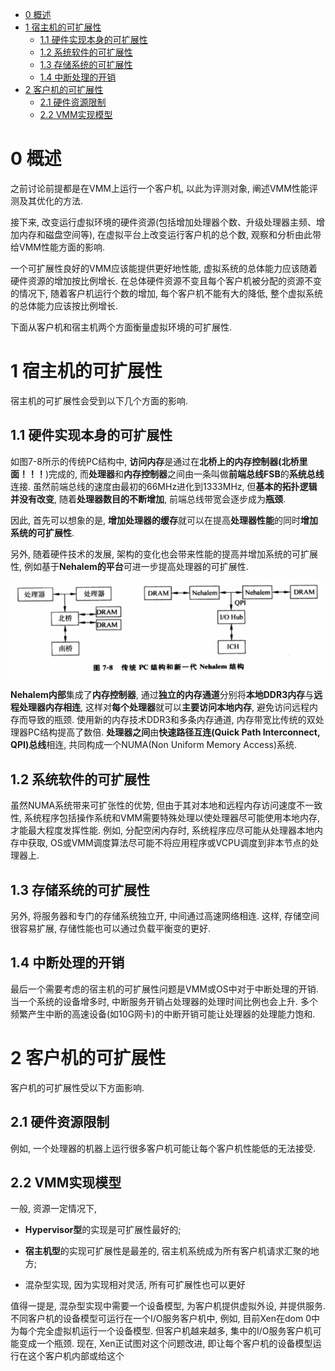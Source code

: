 
<!-- @import "[TOC]" {cmd="toc" depthFrom=1 depthTo=6 orderedList=false} -->

<!-- code_chunk_output -->

* [0 概述](#0-概述)
* [1 宿主机的可扩展性](#1-宿主机的可扩展性)
	* [1.1 硬件实现本身的可扩展性](#11-硬件实现本身的可扩展性)
	* [1.2 系统软件的可扩展性](#12-系统软件的可扩展性)
	* [1.3 存储系统的可扩展性](#13-存储系统的可扩展性)
	* [1.4 中断处理的开销](#14-中断处理的开销)
* [2 客户机的可扩展性](#2-客户机的可扩展性)
	* [2.1 硬件资源限制](#21-硬件资源限制)
	* [2.2 VMM实现模型](#22-vmm实现模型)

<!-- /code_chunk_output -->

# 0 概述

之前讨论前提都是在VMM上运行一个客户机, 以此为评测对象, 阐述VMM性能评测及其优化的方法. 

接下来, 改变运行虚拟环境的硬件资源(包括增加处理器个数、升级处理器主频、增加内存和磁盘空间等), 在虚拟平台上改变运行客户机的总个数, 观察和分析由此带给VMM性能方面的影响.

一个可扩展性良好的VMM应该能提供更好地性能, 虚拟系统的总体能力应该随着硬件资源的增加按比例增长. 在总体硬件资源不变且每个客户机被分配的资源不变的情况下, 随着客户机运行个数的增加, 每个客户机不能有大的降低, 整个虚拟系统的总体能力应该按比例增长. 

下面从客户机和宿主机两个方面衡量虚拟环境的可扩展性.

# 1 宿主机的可扩展性

宿主机的可扩展性会受到以下几个方面的影响.

## 1.1 硬件实现本身的可扩展性

如图7\-8所示的传统PC结构中, **访问内存**是通过在**北桥上的内存控制器(北桥里面！！！**)完成的, 而**处理器**和**内存控制器**之间由一条叫做**前端总线FSB**的**系统总线**连接. 虽然前端总线的速度由最初的66MHz进化到1333MHz, 但**基本的拓扑逻辑并没有改变**, 随着**处理器数目的不断增加**, 前端总线带宽会逐步成为**瓶颈**. 

因此, 首先可以想象的是, **增加处理器的缓存**就可以在提高**处理器性能**的同时**增加系统的可扩展性**. 

另外, 随着硬件技术的发展, 架构的变化也会带来性能的提高并增加系统的可扩展性, 例如基于**Nehalem的平台**可进一步提高处理器的可扩展性.

![](./images/2019-04-18-10-04-18.png)

**Nehalem内部**集成了**内存控制器**, 通过**独立的内存通道**分别将**本地DDR3内存**与**远程处理器内存相连**, 这样对**每个处理器**就可以**主要访问本地内存**, 避免访问远程内存而导致的瓶颈. 使用新的内存技术DDR3和多条内存通道, 内存带宽比传统的双处理器PC结构提高了数倍. **处理器之间**由**快速路径互连(Quick Path Interconnect, QPI)总线**相连, 共同构成一个NUMA(Non Uniform Memory Access)系统.

## 1.2 系统软件的可扩展性

虽然NUMA系统带来可扩张性的优势, 但由于其对本地和远程内存访问速度不一致性, 系统程序包括操作系统和VMM需要特殊处理以使处理器尽可能使用本地内存, 才能最大程度发挥性能. 例如, 分配空闲内存时, 系统程序应尽可能从处理器本地内存中获取, OS或VMM调度算法尽可能不将应用程序或VCPU调度到非本节点的处理器上.

## 1.3 存储系统的可扩展性

另外, 将服务器和专门的存储系统独立开, 中间通过高速网络相连. 这样, 存储空间很容易扩展, 存储性能也可以通过负载平衡变的更好.

## 1.4 中断处理的开销

最后一个需要考虑的宿主机的可扩展性问题是VMM或OS中对于中断处理的开销. 当一个系统的设备增多时, 中断服务开销占处理器的处理时间比例也会上升. 多个频繁产生中断的高速设备(如10G网卡)的中断开销可能让处理器的处理能力饱和.

# 2 客户机的可扩展性

客户机的可扩展性受以下方面影响.

## 2.1 硬件资源限制

例如, 一个处理器的机器上运行很多客户机可能让每个客户机性能低的无法接受.

## 2.2 VMM实现模型

一般, 资源一定情况下, 

- **Hypervisor型**的实现是可扩展性最好的; 

- **宿主机型**的实现可扩展性是最差的, 宿主机系统成为所有客户机请求汇聚的地方;

- 混杂型实现, 因为实现相对灵活, 所有可扩展性也可以更好

值得一提是, 混杂型实现中需要一个设备模型, 为客户机提供虚拟外设, 并提供服务. 不同客户机的设备模型可运行在一个I/O服务客户机中, 例如, 目前Xen在dom 0中为每个完全虚拟机运行一个设备模型. 但客户机越来越多, 集中的I/O服务客户机可能变成一个瓶颈. 现在, Xen正试图对这个问题改进, 即让每个客户机的设备模型运行在这个客户机内部或给这个